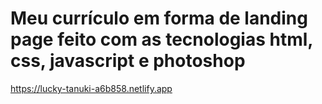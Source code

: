 # Meu currículo em forma de landing page feito com as tecnologias html, css, javascript e photoshop

https://lucky-tanuki-a6b858.netlify.app 
